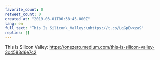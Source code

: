 ```yaml
---
favorite_count: 0
retweet_count: 0
created_at: "2019-03-01T06:38:45.000Z"
lang: en
full_text: "This Is Silicon\_Valley:\nhttps://t.co/LqGpEwxza9"
replies: []
---
```


This Is Silicon Valley:
<https://onezero.medium.com/this-is-silicon-valley-3c4583d6e7c2>
